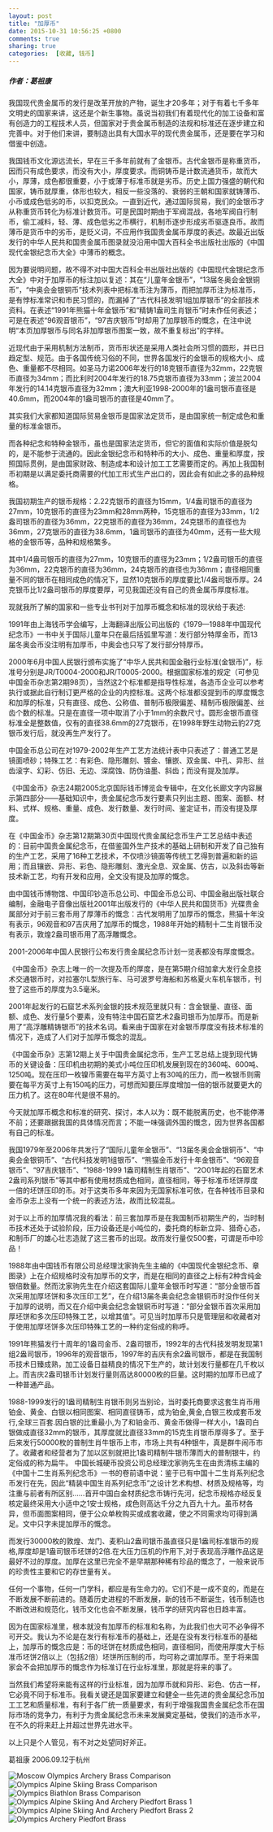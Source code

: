 ```yaml
---
layout: post
title: "加厚币"
date: 2015-10-31 10:56:25 +0800
comments: true
sharing: true
categories:  [收藏, 钱币]
---
```


##### 作者：葛祖康

我国现代贵金属币的发行是改革开放的产物，诞生才20多年；对于有着七千多年文明史的国家来讲，这还是个新生事物。虽说当初我们有着现代化的加工设备和富有创造力的工程技术人员，但国家对于贵金属币制造的法规和标准还在逐步建立和完善中。对于他们来讲，要制造出具有大国水平的现代贵金属币，还是要在学习和借鉴中创造。

我国钱币文化源远流长，早在三千多年前就有了金银币。古代金银币是称重货币，因而只有成色要求，而没有大小，厚度要求。而铜铸币是计数流通货币，故而大小，厚薄，成色都很重要，小于或薄于标准币就是劣币。历史上国力强盛的朝代和国家，铸币就厚重，体形也较大，相反一些没落的、衰弱的王朝和国家就铸薄币、小币或成色低劣的币，以扣克民众。一直到近代，通过国际贸易，我们的金银币才从称重货币转化为标准计数货币。可是民国时期由于军阀混战，各地军阀自行制币，偷工减料，轻、薄、成色低劣之币横行，机制币逐步形成劣币驱逐良币。故而薄币是货币中的劣币，是贬义词，不应用作我国贵金属币厚度的表述。故最近出版发行的中华人民共和国贵金属币图录就没沿用中国大百科全书出版社出版的《中国现代金银纪念币大全》中薄币的概念。

因为要说明问题，故不得不对中国大百科全书出版社出版的《中国现代金银纪念币大全》中对于加厚币的标注加以复述：其在“儿童年金银币”，“13届冬奥会金银铜币”，“中奥会金银铜币”技术列表中把标准币注为薄币，而把加厚币注为标准币，是有悖标准常识和市民习惯的，而漏掉了“古代科技发明1组加厚银币”的全部技术资料。在表述“1991年熊猫十年金银币”和“精铸1盎司生肖银币”时未作任何表述；可是在表述“96观音银币”，“97吉庆银币”时却用了加厚银币的慨念，在注中说明“本页加厚银币与同名非加厚银币图案一致，故不重复标出”的字样。

近现代由于采用机制方法制币，货币形状还是采用人类社会所习惯的圆形，并已日趋定型、规范。由于各国传统习俗的不同，世界各国发行的金银币的规格大小、成色、重量都不尽相同。如圣马力诺2006年发行的18克银币直径为32mm，22克银币直径为34mm；而比利时2004年发行的18.75克银币直径为33mm；波兰2004年发行的14.14克银币直径为32mm；澳大利亚1998-2000年的1盎司银币直径是40.6mm，而2004年的1盎司银币的直径是40mm了。

其实我们大家都知道国际贸易金银币是国家法定货币，是由国家统一制定成色和重量的标准金银币。

而各种纪念和特种金银币，虽也是国家法定货币，但它的面值和实际价值是脱勾的，是不能参于流通的。因此金银纪念币和特种币的大小、成色、重量和厚度，按照国际贯例，是由国家财政、制造成本和设计加工工艺需要而定的。再加上我国制币初期是以满足委托商需要的代加工形式生产出口的，因此会有如此之多的品种规格。

我国初期生产的银币规格：2.22克银币的直径为15mm，1/4盎司银币的直径为27mm，10克银币的直径为23mm和28mm两种，15克银币的直径为33mm，1/2盎司银币的直径为36mm，22克银币的直径为36mm，24克银币的直径也为36mm，27克银币的直径为38.6mm，1盎司银币的直径为40mm，还有一些大规格的金银币等，品种和规格繁多。

其中1/4盎司银币的直径为27mm，10克银币的直径为23mm；1/2盎司银币的直径为36mm，22克银币的直径为36mm，24克银币的直径也为36mm；直径相同重量不同的银币在相同成色的情况下，显然10克银币的厚度要比1/4盎司银币厚。24克银币比1/2盎司银币的厚度要厚，可见我国还没有自己的贵金属币厚度标准。

现就我所了解的国家和一些专业书刊对于加厚币概念和标准的现状给于表述:

1991年由上海钱币学会编写，上海翻译出版公司出版的《1979—1988年中国现代纪念币》一书中关于国际儿童年只在最后括弧里写道：发行部分特厚金币，而13届冬奥会币没注明有加厚币，中奥会也只写了发行部分特厚币。

2000年6月中国人民银行颁布实施了“中华人民共和国金融行业标准(金银币)”，标准号分别是JR/T0004-2000和JR/T0005-2000。根据国家标准的规定（可参见中国金币杂志第2期98页），当然这2个标准都是指导性标准，各造币企业可以参考执行或据此自行制订更严格的企业的内控标准。这两个标准都没提到币的厚度慨念和加厚的标准，只有直径、成色、公称值、普制币极限偏差、精制币极限偏差、丝齿个数的标准。只是在直径一项中取消了小于1mm的余数尺寸。圆形金银币直径标准全是整数值，仅有的直径38.6mm的27克银币，在1998年野生动物云豹27克银币发行后，就没再生产发行了。

中国金币总公司在对1979-2002年生产工艺方法统计表中只表述了：普通工艺是镜面喷砂；特殊工艺：有彩色、隐形雕刻、镀金、镶嵌、双金属、中孔、异形、丝齿滚字、幻彩、仿旧、无边、深腐蚀、防伪油墨、斜齿；而没有提及加厚。

《中国金币》杂志24期2005北京国际钱币博览会专辑中，在文化长廊文字内容展示第四部分——基础知识中，贵金属纪念币发行要素只列出主题、图案、面额、材料、式样、规格、重量、成色、发行数量、发行时间、鉴定证书，而没有提及厚度。

在《中国金币》杂志第12期第30页中国现代贵金属纪念币生产工艺总结中表述的：目前中国贵金属纪念币，在借鉴国外生产技术的基础上研制和开发了自己独有的生产工艺，采用了16种工艺技术，不仅喷沙镜面等传统工艺得到普遍和新的运用；而且镶嵌、异形、彩色、隐形雕刻、激光全息、双金属、仿古，以及斜齿等新技术新工艺，均有开发和应用，全文没有提及加厚的慨念。

由中国钱币博物馆、中国印钞造币总公司、中国金币总公司、中国金融出版社联合编制，金融电子音像出版社2001年出版发行的《中华人民共和国货币》光碟贵金属部分对于前三套币用了厚薄币的慨念：古代发明用了加厚币的慨念，熊猫十年没有表示，96观音和97吉庆用了加厚币的慨念，1988年开始的精制十二生肖银币没有表示，敦煌2盎司银币用了高浮雕慨念。

2001-2006年中国人民银行公布发行贵金属纪念币计划一览表都没有厚度慨念。

《中国金币》杂志上唯一的一次提及币的厚度，是在第5期介绍加拿大发行全息技术交通银币时，对拉塞尔L型旅行车、马可波罗号海船和苏格夏火车机车银币，刊登了这些币的厚度为3.5毫米。

2001年起发行的石窟艺术系列金银的技术规范里就只有：含金银量、直径、面额、成色、发行量5个要素，没有特注中国石窟艺术2盎司银币为加厚币。而是新用了“高浮雕精铸银币”的技术名词。看来由于国家在对金银币厚度没有技术标准的情况下，造成了人们对于加厚币慨念的混乱。

《中国金币杂》志第12期上关于中国贵金属纪念币，生产工艺总结上提到现代铸币的关键设备：压印机由初期的美式小吨位压印机发展到现在的360吨、600吨、1250吨。现在压印一枚镍币需要在每平方英寸上有30吨的压力，而一枚银币则需要在每平方英寸上有150吨的压力，可想而知要压厚度增加一倍的银币就要更大的压力机了。这在80年代是很不易的。

今天就加厚币概念和标准的研究、探讨，本人以为：既不能脱离历史，也不能停滞不前；还要跟据我国的具体情况而言；不能一味强调外国的慨念，因为世界各国都有自己的标准。

我国1979年至2006年共发行了“国际儿童年金银币”、“13届冬奥会金银铜币”、“中奥会金银铜币”、“古代科技发明1组银币”、“熊猫金币发行十年金银币”、“96观音银币”、“97吉庆银币”、“1988-1999 1盎司精制生肖银币”、“2O01年起的石窟艺术2盎司系列银币”等其中都有使用材质成色相同，直径相同，等于标准币坯饼厚度一倍的坯饼压印的币。对于这类币多年来因为无国家标准可依，在各种钱币目录和金币杂志上没有一个统一的表述方法，故而比较混乱。

对于以上币的加厚情况我的看法：前三套加厚币是在我国制币初期生产的，当时制币技术还处于试验阶段，压力设备还是小吨位的，委托商的标新立异、猎奇心态，和制币厂的雄心壮志造就了这三套币的出现。故而发行量仅500套，可谓是币中珍品！

1988年由中国钱币有限公司总经理沈家驹先生主编的《中国现代金银纪念币、章图录》上在介绍规格时没有加厚币的文字，而是在相同的直径之上标有2种含纯金银倍数量。然而沈家驹先生在介绍这套国际儿童年金银币时写道：“部分金银币首次采用加厚坯饼和多次压印工艺”，在介绍13届冬奥会纪念金银铜币时没作任何关于加厚的说明，而又在介绍中奥会纪念金银铜币时写道：“部分金银币首次采用加厚坯饼和多次压印特殊工艺，以增其值”。可见当时加厚币只是管理层和收藏者对于使用加厚坯饼多次压印特殊工艺的一种约定俗成的称呼。

1991年熊猫发行十周年的1盎司金币、2盎司银币，1992年的古代科技发明发现第1组2盎司银币，1996年的观音银币，1997年的吉庆有余2盎司银币，都是在我国制币技术日臻成熟，加工设备日益精良的情况下生产的，故计划发行量都在几千枚以上。而吉庆2盎司银币计划发行量则高达80000枚的巨量。这时期的加厚币已成了一种普通产品。

1988-1999发行的1盎司精制生肖银币则另当别论，当时委托商要求这套生肖币用铂金、黄金、白银以相同图案、相同直径铸币，成为铂金,黄金,白银三枚成套币发行,全球三百套.因白银的比重最小,为了和铂金币、黄金币做得一样大小，1盎司白银做成直径32mm的银币，其厚度就比直径33mm的15克生肖银币厚得多了。至于后来发行50000枚的普制生肖牛银币上市，市场上共有4种银牛，真是群牛闹币市了。收藏者和经营者为了加以区别就把比1盎司精制牛银币薄而大的普制银牛，约定俗成的称为扁牛。
中国长城硬币投资公司总经理沈家驹先生在由贡清栋主编的《中国十二生肖系列纪念币》一书的卷前语中说：鉴于已有中国十二生肖系列纪念币发行在先，因此“精装中国生肖系列纪念币”之设计艺术构想、材质及规格等，均注重与前者有所区别……首开中国白金材质纪念币铸行先河，纪念币规格亦经反复核定最终采用大小适中之1安士规格，成色则高达千分之九百九十九。虽币材各异，但币面图案相同，便于公众单枚购买或成套收藏，使之不同需求均可得到满足。文中只字未提加厚币的慨念。

而发行30000枚的敦煌、龙门、麦积山2盎司银币虽直径只是1盎司标准银币的规格,厚度却是1盎司银币坯饼的2倍.在大压力压机的作用下,对于表现高浮雕作品这是最好不过的厚度。加厚在这里已完全不是早期那种稀有珍品的慨念了，一般来说币的珍贵性主要和它的存世量有关。

任何一个事物，任何一门学科，都应是有生命力的。它们不是一成不变的，而是在不断发展不断前进的。随着历史进程的不断发展，新的钱币不断诞生，钱币制造也不断改进和规范化，钱币文化也会不断发展，钱币学的研究内容也日趋丰富。

因为在国家标准里，根本就没有加厚币的标准和名称，为此我们也大可不必争得不可开交。我认为不论是在发行有标准币的基础上，还是在没有发行标准币的基础上，加厚币的慨念应是：币的坯饼在材质成色相同，直径相同，而使用厚度大于标准币坯饼2倍以上（包括2倍）坯饼所压制的币，均可称之谓加厚币。至于将来国家会不会把加厚币的慨念作为标准订在行业标准里，那就是将来的事了。

当然我们希望将来能有这样的行业标准，因为加厚币就和异形、彩色、仿古一样，它必竟不同于标准币。我看关键还是国家要建立和健全一些先进的贵金属纪念币加工工艺和质量标准，有利于各厂统一质量要求，有利于增强我国贵金属纪念币在国际市场的竞争力，有利于为贵金属纪念币未来发展奠定基础，使我们的造币水平，在不久的将来赶上并超过世界先进水平。

以上只是个人管见，有不对之处望同好斧正。

葛祖康 2006.09.12于杭州

<img src="/images/posts/1980_moscow_olympics_archery_brass_comparison.jpg" alt="Moscow Olympics Archery Brass Comparison" class="widescreen">

<img src="/images/posts/1980_olympics_alpine_skiing_brass_comparison.jpg" alt="Olympics Alpine Skiing Brass Comparison" class="widescreen">

<img src="/images/posts/1980_olympics_biathlon_brass_comparison.jpg" alt="Olympics Biathlon Brass Comparison" class="widescreen">

<img src="/images/posts/1980_moscow_olympics_archery_and_olympics_alpine_skiing_piedfort_brass_1.jpg" alt="Olympics Alpine Skiing And Archery Piedfort Brass 1" class="widescreen">

<img src="/images/posts/1980_moscow_olympics_archery_and_olympics_alpine_skiing_piedfort_brass_2.jpg" alt="Olympics Alpine Skiing And Archery Piedfort Brass 2" class="widescreen">


<img src="/images/posts/1980_moscow_olympics_archery_piedfort_brass.jpg" alt="Olympics Archery Piedfort Brass" class="widescreen">